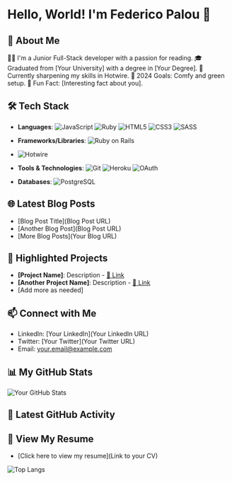 # Hello, World! I'm Federico Palou 🌟

## 🚀 About Me
👨‍💻 I'm a Junior Full-Stack developer with a passion for reading.
🎓 Graduated from [Your University] with a degree in [Your Degree].
🌱 Currently sharpening my skills in Hotwire.
🎯 2024 Goals: Comfy and green setup.
🎉 Fun Fact: [Interesting fact about you].


## 🛠️ Tech Stack
- **Languages**: ![JavaScript](https://img.shields.io/badge/-JavaScript-%23F7DF1E?logo=javascript&logoColor=black)
![Ruby](https://img.shields.io/badge/-Ruby-%23CC342D?logo=ruby&logoColor=white)
![HTML5](https://img.shields.io/badge/-HTML5-%23E34F26?logo=html5&logoColor=white)
![CSS3](https://img.shields.io/badge/-CSS3-%231572B6?logo=css3&logoColor=white)
![SASS](https://img.shields.io/badge/-SASS-%23CC6699?logo=sass&logoColor=white)

- **Frameworks/Libraries**: ![Ruby on Rails](https://img.shields.io/badge/-Ruby_on_Rails-%23CC0000?logo=ruby-on-rails&logoColor=white)
- ![Hotwire](https://img.shields.io/badge/-Hotwire-%23DD4B25?logo=hotwire&logoColor=white)

- **Tools & Technologies**: ![Git](https://img.shields.io/badge/-Git-%23F05032?logo=git&logoColor=white)
![Heroku](https://img.shields.io/badge/-Heroku-%23430098?logo=heroku&logoColor=white)
![OAuth](https://img.shields.io/badge/-OAuth-%23E4405F?logo=oauth&logoColor=white)
- **Databases**: ![PostgreSQL](https://img.shields.io/badge/-PostgreSQL-%23336791?logo=postgresql&logoColor=white)







## 🌐 Latest Blog Posts
- [Blog Post Title](Blog Post URL)
- [Another Blog Post](Blog Post URL)
- [More Blog Posts](Your Blog URL)

## 🎨 Highlighted Projects
- **[Project Name]**: Description - [🔗 Link]()
- **[Another Project Name]**: Description - [🔗 Link]()
- [Add more as needed]

## 📫 Connect with Me
- LinkedIn: [Your LinkedIn](Your LinkedIn URL)
- Twitter: [Your Twitter](Your Twitter URL)
- Email: [your.email@example.com](mailto:your.email@example.com)

## 📊 My GitHub Stats
![Your GitHub Stats](https://github-readme-stats.vercel.app/api?username=yourusername&show_icons=true&theme=radical)

## 📝 Latest GitHub Activity
<!--START_SECTION:activity-->
<!--END_SECTION:activity-->

## 📜 View My Resume
- [Click here to view my resume](Link to your CV)

![Top Langs](https://github-readme-stats.vercel.app/api/top-langs/?username=yourusername&layout=compact)
